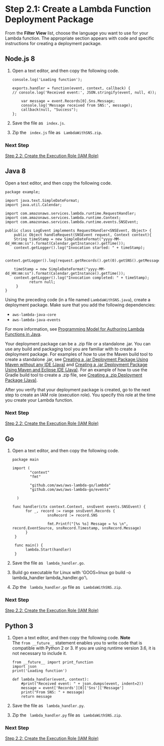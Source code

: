 # Step 2\.1: Create a Lambda Function Deployment Package<a name="with-sns-create-package"></a>

From the **Filter View** list, choose the language you want to use for your Lambda function\. The appropriate section appears with code and specific instructions for creating a deployment package\.

## Node\.js 8<a name="with-sns-example-deployment-pkg-nodejs"></a>

1. Open a text editor, and then copy the following code\. 

   ```
   console.log('Loading function');
    
   exports.handler = function(event, context, callback) {
   // console.log('Received event:', JSON.stringify(event, null, 4));
    
       var message = event.Records[0].Sns.Message;
       console.log('Message received from SNS:', message); 
       callback(null, "Success");
   };
   ```

1. Save the file as ` index.js`\.

1. Zip the ` index.js` file as ` LambdaWithSNS.zip`\. 

### Next Step<a name="sns-create-deployment-pkg-nodejs-next-step"></a>

 [Step 2\.2: Create the Execution Role \(IAM Role\)](with-sns-example-create-iam-role.md) 

## Java 8<a name="with-sns-example-deployment-pkg-java"></a>

Open a text editor, and then copy the following code\. 

```
package example;
 
import java.text.SimpleDateFormat;
import java.util.Calendar;
 
import com.amazonaws.services.lambda.runtime.RequestHandler;
import com.amazonaws.services.lambda.runtime.Context;
import com.amazonaws.services.lambda.runtime.events.SNSEvent;
 
public class LogEvent implements RequestHandler<SNSEvent, Object> {
    public Object handleRequest(SNSEvent request, Context context){
    String timeStamp = new SimpleDateFormat("yyyy-MM-dd_HH:mm:ss").format(Calendar.getInstance().getTime());
    context.getLogger().log("Invocation started: " + timeStamp);
 
         context.getLogger().log(request.getRecords().get(0).getSNS().getMessage());
   
    timeStamp = new SimpleDateFormat("yyyy-MM-dd_HH:mm:ss").format(Calendar.getInstance().getTime());
    context.getLogger().log("Invocation completed: " + timeStamp);
           return null;
     }
}
```

Using the preceding code \(in a file named `LambdaWithSNS.java`\), create a deployment package\. Make sure that you add the following dependencies: 
+ `aws-lambda-java-core`
+ `aws-lambda-java-events` 

For more information, see [Programming Model for Authoring Lambda Functions in Java](java-programming-model.md)\.

Your deployment package can be a \.zip file or a standalone \.jar\. You can use any build and packaging tool you are familiar with to create a deployment package\. For examples of how to use the Maven build tool to create a standalone \.jar, see [Creating a \.jar Deployment Package Using Maven without any IDE \(Java\)](java-create-jar-pkg-maven-no-ide.md) and [Creating a \.jar Deployment Package Using Maven and Eclipse IDE \(Java\)](java-create-jar-pkg-maven-and-eclipse.md)\. For an example of how to use the Gradle build tool to create a \.zip file, see [Creating a \.zip Deployment Package \(Java\)](create-deployment-pkg-zip-java.md)\.

After you verify that your deployment package is created, go to the next step to create an IAM role \(execution role\)\. You specify this role at the time you create your Lambda function\. 

### Next Step<a name="sns-create-deployment-pkg-java-next-step"></a>

 [Step 2\.2: Create the Execution Role \(IAM Role\)](with-sns-example-create-iam-role.md) 

## Go<a name="with-sns-example-deployment-pkg-go"></a>

1. Open a text editor, and then copy the following code\. 

   ```
   package main
   
   import (
           "context"
           "fmt"
   
           "github.com/aws/aws-lambda-go/lambda"
           "github.com/aws/aws-lambda-go/events"
   
     )
   
   func handler(ctx context.Context, snsEvent events.SNSEvent) {
         for _, record := range snsEvent.Records {
                   snsRecord := record.SNS
   
                   fmt.Printf("[%s %s] Message = %s \n", record.EventSource, snsRecord.Timestamp, snsRecord.Message)
         }
    }
   
    func main() {
         lambda.Start(handler)
    }
   ```

1. Save the file as ` lambda_handler.go`\.

1. Build go executable for Linux with 'GOOS=linux go build \-o lambda\_handler lambda\_handler\.go'\\\.

1. Zip the ` lambda_handler.go` file as ` LambdaWithSNS.zip`\. 

### Next Step<a name="sns-create-deployment-pkg-python-next-step"></a>

 [Step 2\.2: Create the Execution Role \(IAM Role\)](with-sns-example-create-iam-role.md) 

## Python 3<a name="with-sns-example-deployment-pkg-python"></a>

1. Open a text editor, and then copy the following code\. 
**Note**  
The `from __future__` statement enables you to write code that is compatible with Python 2 or 3\. If you are using runtime version 3\.6, it is not necessary to include it\.

   ```
   from __future__ import print_function
   import json
   print('Loading function')
   
   def lambda_handler(event, context):
       #print("Received event: " + json.dumps(event, indent=2))
       message = event['Records'][0]['Sns']['Message']
       print("From SNS: " + message)
       return message
   ```

1. Save the file as ` lambda_handler.py`\.

1. Zip the ` lambda_handler.py` file as ` LambdaWithSNS.zip`\. 

### Next Step<a name="sns-create-deployment-pkg-python-next-step"></a>

 [Step 2\.2: Create the Execution Role \(IAM Role\)](with-sns-example-create-iam-role.md) 